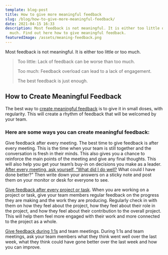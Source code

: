 ```yaml
---
template: blog-post
title: How to give more meaningful feedback
slug: /blog/how-to-give-more-meaningful-feedback/
date: 2021-04-15 16:33
description: Most feedback is not meaningful. It is either too little or too
  much. Find out here how to give meaningful feedback.
featuredImage: /assets/meaning-feedback.png
---
```

Most feedback is not meaningful. It is either too little or too much.

> Too little:  Lack of feedback can be worse than too much.
>
> Too much: Feedback overload can lead to a lack of engagement.
>
> The best feedback is just enough.

## How to Create Meaningful Feedback

The best way to [create meaningful feedback](https://review.firstround.com/23-Tools-to-Make-Feedback-Meaningful) is to give it in small doses, with regularity. This will create a rhythm of feedback that will be welcomed by your team.

### Here are some ways you can create meaningful feedback:

Give feedback after every meeting. The best time to give feedback is after every meeting. This is the time when your team is still together and the conversation is fresh in their minds. This also gives you a chance to reinforce the main points of the meeting and give any final thoughts. This will also help you get your team’s buy-in on decisions you make as a leader. [After every meeting, ask yourself, “What did I do well?](https://www.psychologytoday.com/gb/blog/what-matters-most/201312/the-first-question-you-should-ask-yourself-after-meeting) What could I have done better?” Then write down your answers on a sticky note and post them on your monitor or desk for everyone to see. 

[Give feedback after every project or task](https://www.pmi.org/learning/library/provide-feedback-project-team-members-7323). When you are working on a project or task, give your team members regular feedback on the progress they are making and the work they are producing. Regularly check in with them on how they feel about the project, how they feel about their role in the project, and how they feel about their contribution to the overall project. This will help them feel more engaged with their work and more connected to the project as a whole. 

[Give feedback during 1:1s](https://www.impraise.com/blog/1-on-1s-for-engaged-employees-how-good-managers-run-them) and team meetings. During 1:1s and team meetings, ask your team members what they think went well over the last week, what they think could have gone better over the last week and how you can improve.